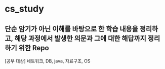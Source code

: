 # cs_study

## 단순 암기가 아닌 이해를 바탕으로 한 학습 내용을 정리하고, 해당 과정에서 발생한 의문과 그에 대한 해답까지 정리하기 위한 Repo

[공부 대상] 네트워크, DB, java, 자료구조, OS
